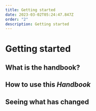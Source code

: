 ```yaml
---
title: Getting started
date: 2023-03-02T05:24:47.847Z
order: "2"
description: Getting started
---
```

# Getting started

## What is the handbook?

## How to use this *Handbook*

## Seeing what has changed